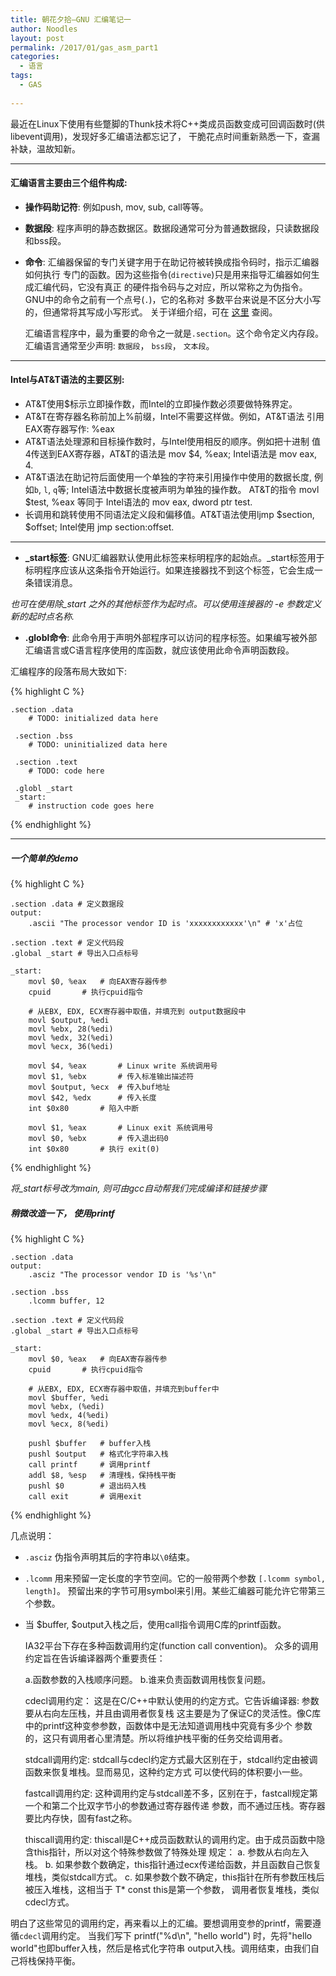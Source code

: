 ```yaml
---
title: 朝花夕拾—GNU 汇编笔记一
author: Noodles
layout: post
permalink: /2017/01/gas_asm_part1
categories:
  - 语言
tags:
  - GAS
  
---
```


<!--more-->

最近在Linux下使用有些蹩脚的Thunk技术将C++类成员函数变成可回调函数时(供libevent调用)，发现好多汇编语法都忘记了，
干脆花点时间重新熟悉一下，查漏补缺，温故知新。

 ---------------------------------------------------

#### 汇编语言主要由三个组件构成:

 - **操作码助记符**: 例如push, mov, sub, call等等。
 - **数据段**: 程序声明的静态数据区。数据段通常可分为普通数据段，只读数据段和bss段。
 - **命令**: 汇编器保留的专门关键字用于在助记符被转换成指令码时，指示汇编器如何执行
 专门的函数。因为这些指令(`directive`)只是用来指导汇编器如何生成汇编代码，它没有真正
 的硬件指令码与之对应，所以常称之为伪指令。GNU中的命令之前有一个点号(`.`)，它的名称对
 多数平台来说是不区分大小写的，但通常将其写成小写形式。
 关于详细介绍，可在 [这里](https://sourceware.org/binutils/docs/as/Pseudo-Ops.html)
 查阅。

   汇编语言程序中，最为重要的命令之一就是`.section`。这个命令定义内存段。
   汇编语言通常至少声明: `数据段`， `bss段`， `文本段`。

---------------------------------------------------

#### Intel与AT&T语法的主要区别:

 - AT&T使用$标示立即操作数，而Intel的立即操作数必须要做特殊界定。
 - AT&T在寄存器名称前加上%前缀，Intel不需要这样做。例如，AT&T语法
 引用EAX寄存器写作: %eax
 - AT&T语法处理源和目标操作数时，与Intel使用相反的顺序。例如把十进制
 值4传送到EAX寄存器，AT&T的语法是 mov $4, %eax; Intel语法是 mov eax, 4.
 - AT&T语法在助记符后面使用一个单独的字符来引用操作中使用的数据长度,
 例如`b`, `l`, `q`等; Intel语法中数据长度被声明为单独的操作数。
 AT&T的指令 movl $test, %eax 等同于 Intel语法的 mov eax, dword ptr test.
 - 长调用和跳转使用不同语法定义段和偏移值。AT&T语法使用ljmp $section, $offset;
 Intel使用 jmp section:offset.


 ---------------------------------------------------

 - **_start标签**: GNU汇编器默认使用此标签来标明程序的起始点。_start标签用于
 标明程序应该从这条指令开始运行。如果连接器找不到这个标签，它会生成一条错误消息。

 *也可在使用除_start 之外的其他标签作为起时点。可以使用连接器的 -e 参数定义*
 *新的起时点名称.*

 - **.globl命令**: 此命令用于声明外部程序可以访问的程序标签。如果编写被外部
 汇编语言或C语言程序使用的库函数，就应该使用此命令声明函数段。

 汇编程序的段落布局大致如下:

{% highlight C %}

	.section .data
	    # TODO: initialized data here
	 
	 .section .bss
	    # TODO: uninitialized data here

	 .section .text
	    # TODO: code here 

	 .globl _start
	 _start:
	    # instruction code goes here

{% endhighlight %}
 
---------------------------------------------------

##### 一个简单的demo

{% highlight C %}

	.section .data # 定义数据段
	output:
	    .ascii "The processor vendor ID is 'xxxxxxxxxxxx'\n" # 'x'占位

	.section .text # 定义代码段
	.global _start # 导出入口点标号

	_start:
		movl $0, %eax 	# 向EAX寄存器传参
		cpuid 		# 执行cpuid指令

		# 从EBX, EDX, ECX寄存器中取值，并填充到 output数据段中
		movl $output, %edi 
		movl %ebx, 28(%edi)
		movl %edx, 32(%edi)
		movl %ecx, 36(%edi)

		movl $4, %eax 		# Linux write 系统调用号
		movl $1, %ebx 		# 传入标准输出描述符
		movl $output, %ecx 	# 传入buf地址
		movl $42, %edx 		# 传入长度
		int $0x80 		# 陷入中断

		movl $1, %eax 		# Linux exit 系统调用号
		movl $0, %ebx 		# 传入退出码0
		int $0x80 		# 执行 exit(0)

{% endhighlight %}

*将_start标号改为main, 则可由gcc自动帮我们完成编译和链接步骤*

##### 稍微改造一下， 使用printf
  {% highlight C %}

	.section .data
	output:
	    .asciz "The processor vendor ID is '%s'\n"
	
	.section .bss
	    .lcomm buffer, 12

	.section .text # 定义代码段
	.global _start # 导出入口点标号

	_start:
		movl $0, %eax 	# 向EAX寄存器传参
		cpuid 		# 执行cpuid指令

		# 从EBX, EDX, ECX寄存器中取值，并填充到buffer中
		movl $buffer, %edi 
		movl %ebx, (%edi)
		movl %edx, 4(%edi)
		movl %ecx, 8(%edi)
		
		pushl $buffer 	# buffer入栈
		pushl $output 	# 格式化字符串入栈
		call printf 	# 调用printf
		addl $8, %esp	# 清理栈，保持栈平衡
		pushl $0		# 退出码入栈
		call exit		# 调用exit

{% endhighlight %}

  几点说明：
	
  - `.asciz` 伪指令声明其后的字符串以`\0`结束。
  - `.lcomm` 用来预留一定长度的字节空间。它的一般带两个参数 `[.lcomm symbol, length]`。
  预留出来的字节可用symbol来引用。某些汇编器可能允许它带第三个参数。
  - 当 $buffer, $output入栈之后，使用call指令调用C库的printf函数。


 	IA32平台下存在多种函数调用约定(function call convention)。
  众多的调用约定旨在告诉编译器两个重要责任：

	a.函数参数的入栈顺序问题。
	b.谁来负责函数调用栈恢复问题。

	cdecl调用约定：
	  这是在C/C++中默认使用的约定方式。它告诉编译器: 参数要从右向左压栈，并且由调用者恢复栈
  这主要是为了保证C的灵活性。像C库中的printf这种变参参数，函数体中是无法知道调用栈中究竟有多少个
  参数的，这只有调用者心里清楚。所以将维护栈平衡的任务交给调用者。
 	
	stdcall调用约定:
	  stdcall与cdecl约定方式最大区别在于，stdcall约定由被调函数来恢复堆栈。显而易见，这种约定方式
  可以使代码的体积要小一些。

	fastcall调用约定:
	  这种调用约定与stdcall差不多，区别在于，fastcall规定第一个和第二个比双字节小的参数通过寄存器传递
  参数，而不通过压栈。寄存器要比内存快，固有fast之称。

	thiscall调用约定:
	  thiscall是C++成员函数默认的调用约定。由于成员函数中隐含this指针，所以对这个特殊参数做了特殊处理
  规定：
	a. 参数从右向左入栈。
	b. 如果参数个数确定，this指针通过ecx传递给函数，并且函数自己恢复堆栈，类似stdcall方式。
	c. 如果参数个数不确定，this指针在所有参数压栈后被压入堆栈，这相当于 T* const this是第一个参数，
  调用者恢复堆栈，类似cdecl方式。


  明白了这些常见的调用约定，再来看以上的汇编。要想调用变参的printf，需要遵循`cdecl`调用约定。
  当我们写下 printf("%d\n", "hello world") 时，先将"hello world"也即buffer入栈，然后是格式化字符串
 output入栈。调用结束，由我们自己将栈保持平衡。
  
